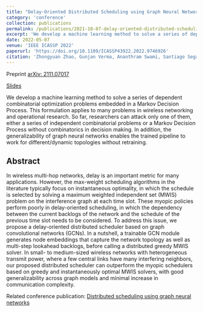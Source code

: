 ```yaml
---
title: "Delay-Oriented Distributed Scheduling using Graph Neural Networks"
category: 'conference'
collection: publications
permalink: /publications/2021-10-07-delay-oriented-distributed-scheduling-using-gcn.html
excerpt: 'We develop a machine learning method to solve a series of dependent combinatorial optimization problems embedded in a Markov Decision Process. This formulation applies to many problems in wireless networking and operational research. So far, researchers can attack only one of them but their combination.'
date: 2022-05-07
venue: 'IEEE ICASSP 2022'
paperurl: 'https://doi.org/10.1109/ICASSP43922.2022.9746926'
citation: 'Zhongyuan Zhao, Gunjan Verma, Ananthram Swami, Santiago Segarra, &quot; Delay-Oriented Distributed Scheduling Using Graph Neural Networks,&quot; <i>IEEE ICASSP 2022</i>, pp. 8902-8906, doi: 10.1109/ICASSP43922.2022.9746926.'
---
```



Preprint [arXiv: 2111.07017](https://arxiv.org/pdf/2111.07017)

[Slides](/files/Zhao_DelayScheduling_ICASSP22.pdf) 


We develop a machine learning method to solve a series of dependent combinatorial optimization problems embedded in a Markov Decision Process. This formulation applies to many problems in wireless networking and operational research. So far, researchers can attack only one of them, either a series of independent combinatorial problems or a Markov Decision Process without combinatorics in decision making. In addition, the generalizability of graph neural networks enables the trained pipeline to work for different/dynamic topologies without retraining.

## Abstract

In wireless multi-hop networks, delay is an important metric for many applications. However, the max-weight scheduling algorithms in the literature typically focus on instantaneous optimality, in which the schedule is selected by solving a maximum weighted independent set (MWIS) problem on the interference graph at each time slot. These myopic policies perform poorly in delay-oriented scheduling, in which the dependency between the current backlogs of the network and the schedule of the previous time slot needs to be considered. To address this issue, we propose a delay-oriented distributed scheduler based on graph convolutional networks (GCNs). In a nutshell, a trainable GCN module generates node embeddings that capture the network topology as well as multi-step lookahead backlogs, before calling a distributed greedy MWIS solver. In small- to medium-sized wireless networks with heterogeneous transmit power, where a few central links have many interfering neighbors, our proposed distributed scheduler can outperform the myopic schedulers based on greedy and instantaneously optimal MWIS solvers, with good generalizability across graph models and minimal increase in communication complexity.

Related conference publication: [Distributed scheduling using graph neural networks](/publications/2021-01-30-DGCN.html)


